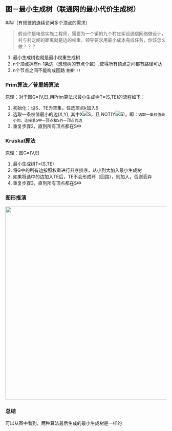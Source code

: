 ## 图－最小生成树（联通网的最小代价生成树）

###（有规律的连续访问多个顶点的需求）

> 假设你是电信实施工程师，需要为一个镇的九个村庄架设通信网络做设计，村与村之间的距离就是边的权重，领导要求用最小成本完成任务，你该怎么做？？？


1. 最小生成树也就是最小权重生成树
2. n个顶点拥有n-1条边（想想树的节点个数）,使得所有顶点之间都有路径可达
3. n个节点之间不能构成回路 `重要!!!`

### Prim算法／普里姆算法

原理：对于图G=(V,E),用Prim算法求最小生成树T=(S,TE)的流程如下：

1. 初始化：设S、TE为空集，任选顶点k加入S
2. 选取一条权值最小的边(X,Y), 其中X![](http://latex.codecogs.com/svg.latex?\in)S，且 NOT(Y![](http://latex.codecogs.com/svg.latex?\in)S)，即：`选取一条权值最小的、连接着S中一顶点和S外一顶点的边`
3. 重复步骤2，直到所有顶点都在S中

### Kruskal算法

原理：图G=(V,E)

1. 最小生成树T=(S,TE)
2. 将G中的所有边按照权重进行升序排序，从小到大加入最小生成树
3. 如果将选中的边加入TE后，TE不会形成环（回路），则加入，否则丢弃
4. 重复步骤3，直到所有顶点都在S中

### 图形推演

<img src="https://raw.githubusercontent.com/arkulo56/thought/master/images/datastruct/tu_minTree.png" width="600" />

### 总结

可以从图中看到，两种算法最后生成的最小生成树是一样的